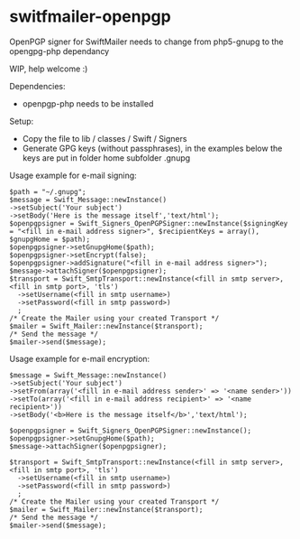 # switfmailer-openpgp
OpenPGP signer for SwiftMailer
needs to change from php5-gnupg to the opengpg-php dependancy

WIP, help welcome :)

Dependencies:
* openpgp-php needs to be installed

Setup:
* Copy the file to  lib / classes / Swift / Signers
* Generate GPG keys (without passphrases), in the examples below the keys are put in folder home subfolder .gnupg

Usage example for e-mail signing:
```
$path = "~/.gnupg";
$message = Swift_Message::newInstance()
->setSubject('Your subject')
->setBody('Here is the message itself','text/html');
$openpgpsigner = Swift_Signers_OpenPGPSigner::newInstance($signingKey = "<fill in e-mail address signer>", $recipientKeys = array(), $gnupgHome = $path);
$openpgpsigner->setGnupgHome($path);
$openpgpsigner->setEncrypt(false);
$openpgpsigner->addSignature("<fill in e-mail address signer>");
$message->attachSigner($openpgpsigner);
$transport = Swift_SmtpTransport::newInstance(<fill in smtp server>, <fill in smtp port>, 'tls')
  ->setUsername(<fill in smtp username>)
  ->setPassword(<fill in smtp password>)
  ;
/* Create the Mailer using your created Transport */
$mailer = Swift_Mailer::newInstance($transport);
/* Send the message */
$mailer->send($message);
```

Usage example for e-mail encryption:
```
$message = Swift_Message::newInstance()
->setSubject('Your subject')
->setFrom(array('<fill in e-mail address sender>' => '<name sender>'))
->setTo(array('<fill in e-mail address recipient>' => '<name recipient>'))
->setBody('<b>Here is the message itself</b>','text/html');

$openpgpsigner = Swift_Signers_OpenPGPSigner::newInstance();
$openpgpsigner->setGnupgHome($path);
$message->attachSigner($openpgpsigner);

$transport = Swift_SmtpTransport::newInstance(<fill in smtp server>, <fill in smtp port>, 'tls')
  ->setUsername(<fill in smtp username>)
  ->setPassword(<fill in smtp password>)
  ;
/* Create the Mailer using your created Transport */
$mailer = Swift_Mailer::newInstance($transport);
/* Send the message */
$mailer->send($message);
```
